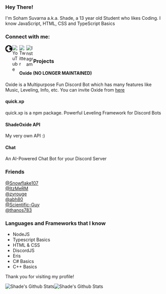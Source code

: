 ### Hey There!

I'm Soham Suvarna a.k.a. Shade, a 13 year old Student who likes Coding.
I know JavaScript, HTML, CSS and TypeScript Basics

### Connect with me:

[<img align="left" alt="shadeoxide.gq" width="22px" src="https://raw.githubusercontent.com/iconic/open-iconic/master/svg/globe.svg" />](https://shadeoxide.gq)
[<img align="left" alt="YouTube" width="22px" src="https://cdn.jsdelivr.net/npm/simple-icons@v3/icons/youtube.svg" />](https://youtube.com/channel/UChVsh440kvsyPGuKit8vfqg)
[<img align="left" alt="Twitter" width="22px" src="https://cdn.jsdelivr.net/npm/simple-icons@v3/icons/twitter.svg" />](https://www.twitter.com/shadeoxide)
[<img align="left" alt="Instagram" width="22px" src="https://cdn.jsdelivr.net/npm/simple-icons@v3/icons/instagram.svg" />](https://www.instagram.com/shadeoxide)

<br />

### Projects
#### Oxide (NO LONGER MAINTAINED)
Oxide is a Multipurpose Fun Discord Bot which has many features like Music, Leveling, Info, etc.
You can invite Oxide from [here](https://www.inviteoxide.gq)
#### quick.xp
quick.xp is a npm package.
Powerful Leveling Framework for Discord Bots
#### ShadeOxide API
My very own API :)
#### Chat
An AI-Powered Chat Bot for your Discord Server

### Friends
[@Snowflake107](https://github.com/Snowflake107)<br>
[@ItzMeRM](https://github.com/ItzMeRM)<br>
[@zyrouge](https://github.com/zyrouge)<br>
[@abh80](https://github.com/abh80)<br>
[@Scientific-Guy](https://github.com/Scientific-Guy)<br>
[@thanos783](https://github.com/thanos783)<br>

### Languages and Frameworks that I know
- NodeJS <br>
- Typescript Basics <br>
- HTML & CSS <br>
- DiscordJS <br>
- Eris <br>
- C# Basics <br>
- C++ Basics <br>

Thank you for visiting my profile!

<img align="left" alt="Shade's Github Stats" src="https://github-readme-stats.vercel.app/api?username=shadeoxide&show_icons=true&theme=tokyonight&hide_border=true" />
<img align="left" alt="Shade's Github Stats" src="https://github-readme-stats.vercel.app/api/top-langs?username=shadeoxide&show_icons=true&theme=tokyonight&layout=compact&hide_border=true" />
